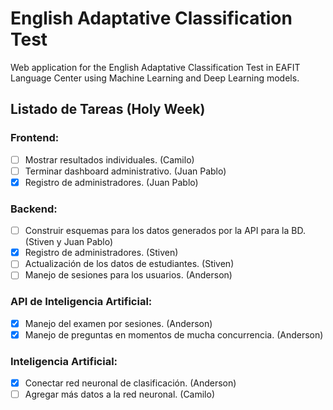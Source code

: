 # English Adaptative Classification Test

Web application for the English Adaptative Classification Test in EAFIT Language Center using Machine Learning and Deep Learning models.

## Listado de Tareas (Holy Week)

### Frontend:

- [ ] Mostrar resultados individuales. (Camilo)
- [ ] Terminar dashboard administrativo. (Juan Pablo)
- [x] Registro de administradores. (Juan Pablo)

### Backend:

- [ ] Construir esquemas para los datos generados por la API para la BD. (Stiven y Juan Pablo)
- [x] Registro de administradores. (Stiven)
- [ ] Actualización de los datos de estudiantes. (Stiven)
- [ ] Manejo de sesiones para los usuarios. (Anderson)

### API de Inteligencia Artificial:

- [x] Manejo del examen por sesiones. (Anderson)
- [x] Manejo de preguntas en momentos de mucha concurrencia. (Anderson)

### Inteligencia Artificial:

- [x] Conectar red neuronal de clasificación. (Anderson)
- [ ] Agregar más datos a la red neuronal. (Camilo)
